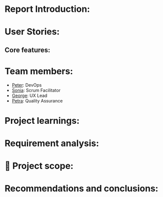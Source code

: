 # Report Introduction:  


# User Stories:


## Core features:
  

  
# Team members:

- [Peter](https://github.com/PJSalter): DevOps
- [Sonia](https://github.com/sonianb): Scrum Facilitator
- [George](https://github.com/Glombort): UX Lead
- [Petra](https://github.com/alternadiva): Quality Assurance


  

# Project learnings:



# Requirement analysis:



# 🧠 Project scope:



# Recommendations and conclusions:

